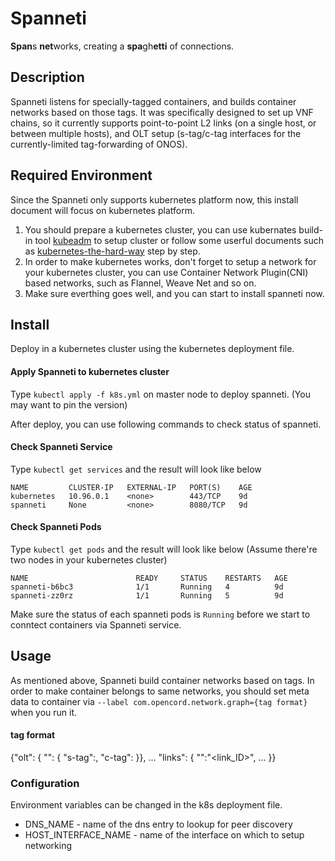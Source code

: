 # Spanneti
**Span**s **net**works, creating a **spa**gh**etti** of connections.


## Description
Spanneti listens for specially-tagged containers, and builds container networks based on those tags.
It was specifically designed to set up VNF chains, so it currently supports point-to-point L2 links (on a single host, or between multiple hosts),
and OLT setup (s-tag/c-tag interfaces for the currently-limited tag-forwarding of ONOS).

## Required Environment
Since the Spanneti only supports kubernetes platform now, this install document will focus on kubernetes platform.
1. You should prepare a kubernetes cluster, you can use kubernates build-in tool [kubeadm](https://kubernetes.io/docs/setup/independent/create-cluster-kubeadm/) to setup cluster
or follow some userful documents such as [kubernetes-the-hard-way](https://github.com/kelseyhightower/kubernetes-the-hard-way) step by step.
2. In order to make kubernetes works, don't forget to setup a network for your kubernetes cluster, you can use Container Network Plugin(CNI) based networks, such as Flannel, Weave Net and so on.
3. Make sure everthing goes well, and you can start to install spanneti now.


## Install
Deploy in a kubernetes cluster using the kubernetes deployment file.

#### Apply Spanneti to kubernetes cluster
Type `kubectl apply -f k8s.yml` on master node to deploy spanneti.
(You may want to pin the version)

After deploy, you can use following commands to check status of spanneti.

#### Check Spanneti Service
Type `kubectl get services` and the result will look like below
```
NAME         CLUSTER-IP   EXTERNAL-IP   PORT(S)    AGE
kubernetes   10.96.0.1    <none>        443/TCP    9d
spanneti     None         <none>        8080/TCP   9d
```

#### Check Spanneti Pods
Type `kubectl get pods` and the result will look like below (Assume there're two nodes in your kubernetes cluster)
```
NAME                        READY     STATUS    RESTARTS   AGE
spanneti-b6bc3              1/1       Running   4          9d
spanneti-zz0rz              1/1       Running   5          9d
```

Make sure the status of each spanneti pods is `Running` before we start to conntect containers via Spanneti service.

## Usage
As mentioned above, Spanneti build container networks based on tags.
In order to make container belongs to same networks, you should set meta data to container via `--label com.opencord.network.graph={tag format}` when you run it.

#### tag format
{"olt": {
    "<ethName>": {
        "s-tag":<sTag>,
        "c-tag":<cTag>
    }},
    ...
"links": {
    "<ethName2>":"<link_ID>",
    ...
}}


### Configuration
Environment variables can be changed in the k8s deployment file.
 * DNS_NAME - name of the dns entry to lookup for peer discovery
 * HOST_INTERFACE_NAME - name of the interface on which to setup networking
